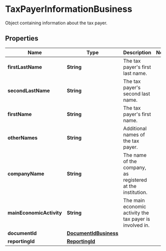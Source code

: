 

# TaxPayerInformationBusiness

Object containing information about the tax payer.

## Properties

| Name | Type | Description | Notes |
|------------ | ------------- | ------------- | -------------|
|**firstLastName** | **String** | The tax payer&#39;s first last name. |  |
|**secondLastName** | **String** | The tax payer&#39;s second last name. |  |
|**firstName** | **String** | The tax payer&#39;s first name. |  |
|**otherNames** | **String** | Additional names of the tax payer. |  |
|**companyName** | **String** | The name of the company, as registered at the institution. |  |
|**mainEconomicActivity** | **String** | The main economic activity the tax payer is involved in. |  |
|**documentId** | [**DocumentIdBusiness**](DocumentIdBusiness.md) |  |  |
|**reportingId** | [**ReportingId**](ReportingId.md) |  |  |



